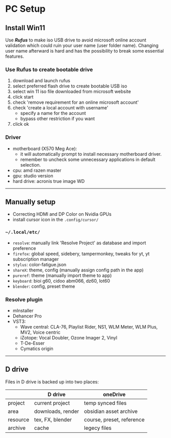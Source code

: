 # PC Setup

## Install Win11

Use **_Rufus_** to make iso USB drive to avoid microsoft online account validation which could ruin your user name (user folder name). Changing user name afterward is hard and has the possibility to break some essential features.

### Use Rufus to create bootable drive

1. download and launch rufus
2. select preferred flash drive to create bootable USB iso
3. select win 11 iso file downloaded from microsoft website
4. click start
5. check 'remove requirement for an online microsoft account'
6. check 'create a local account with username'
   - specify a name for the account
   - bypass other restriction if you want
7. click ok

### Driver

- motherboard (X570 Meg Ace):
  - it will automatically prompt to install necessary motherboard driver.
  - remember to uncheck some unnecessary applications in default selection.
- cpu: amd razen master
- gpu: studio version
- hard drive: acronis true image WD

---

## Manually setup

- Correcting HDMI and DP Color on Nvidia GPUs
- install cursor icon in the `.config/cursor/`

### `~/.local/etc/`

- `resolve`: manually link 'Resolve Project' as database and import preference
- `firefox`: global speed, sidebery, tampermonkey, tweaks for yt, yt subscription manager
- `stylus`: color-fatigue.json
- `shareX`: theme, config (manually assign config path in the app)
- `pureref`: theme (manually import theme to app)
- `keyboard`: bioi g60, cidoo abm066, dz60, lot60
- `blender`: config, preset theme

### Resolve plugin

- mInstaller
- Dehancer Pro
- VST3:
  - Wave central: CLA-76, Playlist Rider, NS1, WLM Meter, WLM Plus, MV2, Voice centric
  - iZotope: Vocal Doubler, Ozone Imager 2, Vinyl
  - T-De-Esser
  - Cymatics origin

---

## D drive

Files in D drive is backed up into two places:

|          | D drive           | oneDrive                  |
| -------- | ----------------- | ------------------------- |
| project  | current project   | temp synced files         |
| area     | downloads, render | obsidian asset archive    |
| resource | tex, FX, blender  | course, preset, reference |
| archive  | cache             | legecy files              |

